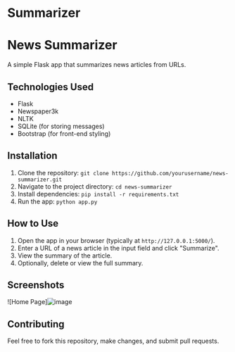 # Summarizer
# News Summarizer
   A simple Flask app that summarizes news articles from URLs.

## Technologies Used
   - Flask
   - Newspaper3k
   - NLTK
   - SQLite (for storing messages)
   - Bootstrap (for front-end styling)

## Installation
  1. Clone the repository:
    ```
    git clone https://github.com/yourusername/news-summarizer.git
    ```
  2. Navigate to the project directory:
    ```
    cd news-summarizer
    ```
  3. Install dependencies:
    ```
    pip install -r requirements.txt
    ```
  4. Run the app:
    ```
    python app.py
    ```

## How to Use
   1. Open the app in your browser (typically at `http://127.0.0.1:5000/`).
   2. Enter a URL of a news article in the input field and click "Summarize".
   3. View the summary of the article.
   4. Optionally, delete or view the full summary.

## Screenshots
![Home Page]![image](https://github.com/user-attachments/assets/f12dc13f-6862-4c63-aa2a-4f877934144e)




## Contributing
   Feel free to fork this repository, make changes, and submit pull requests.
